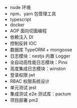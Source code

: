 * node 环境
* npm、yarn 包管理工具
* typescript
* docker
* AOP 面向切面编程
* 依赖注入 DI
* 控制反转 IOC
* 数据库 TypeORM + mongoose
* 日志模块：nestjs 内置 Logger
* 全自动高性能日志模块：Pino
* 高度集成日志模块：winston
* 登录权限 jwt
* RBAC 权限系统设计
* 单元测试 jest
* 集成测试 e2e 测试库：pactum
* 项目部署 pm2